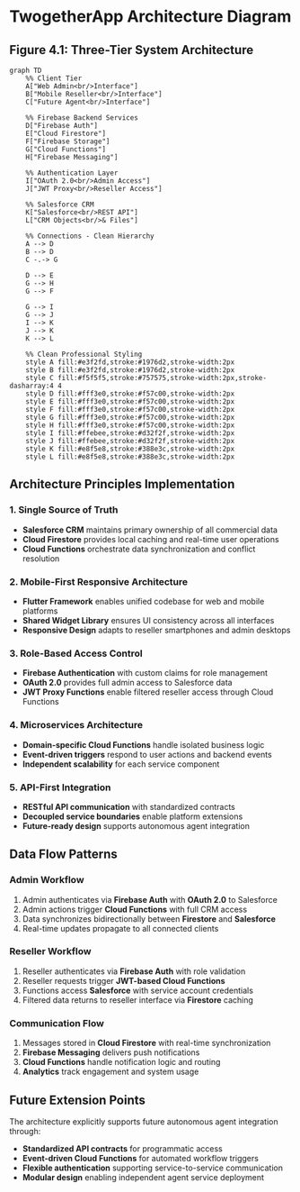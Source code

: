 # TwogetherApp Architecture Diagram

## Figure 4.1: Three-Tier System Architecture

```mermaid
graph TD
    %% Client Tier
    A["Web Admin<br/>Interface"] 
    B["Mobile Reseller<br/>Interface"]
    C["Future Agent<br/>Interface"]
    
    %% Firebase Backend Services  
    D["Firebase Auth"]
    E["Cloud Firestore"]
    F["Firebase Storage"] 
    G["Cloud Functions"]
    H["Firebase Messaging"]
    
    %% Authentication Layer
    I["OAuth 2.0<br/>Admin Access"]
    J["JWT Proxy<br/>Reseller Access"]
    
    %% Salesforce CRM
    K["Salesforce<br/>REST API"]
    L["CRM Objects<br/>& Files"]
    
    %% Connections - Clean Hierarchy
    A --> D
    B --> D
    C -.-> G
    
    D --> E
    G --> H
    G --> F
    
    G --> I
    G --> J
    I --> K
    J --> K
    K --> L
    
    %% Clean Professional Styling
    style A fill:#e3f2fd,stroke:#1976d2,stroke-width:2px
    style B fill:#e3f2fd,stroke:#1976d2,stroke-width:2px
    style C fill:#f5f5f5,stroke:#757575,stroke-width:2px,stroke-dasharray:4 4
    style D fill:#fff3e0,stroke:#f57c00,stroke-width:2px
    style E fill:#fff3e0,stroke:#f57c00,stroke-width:2px
    style F fill:#fff3e0,stroke:#f57c00,stroke-width:2px
    style G fill:#fff3e0,stroke:#f57c00,stroke-width:2px
    style H fill:#fff3e0,stroke:#f57c00,stroke-width:2px
    style I fill:#ffebee,stroke:#d32f2f,stroke-width:2px
    style J fill:#ffebee,stroke:#d32f2f,stroke-width:2px
    style K fill:#e8f5e8,stroke:#388e3c,stroke-width:2px
    style L fill:#e8f5e8,stroke:#388e3c,stroke-width:2px
```

## Architecture Principles Implementation

### 1. Single Source of Truth
- **Salesforce CRM** maintains primary ownership of all commercial data
- **Cloud Firestore** provides local caching and real-time user operations
- **Cloud Functions** orchestrate data synchronization and conflict resolution

### 2. Mobile-First Responsive Architecture
- **Flutter Framework** enables unified codebase for web and mobile platforms
- **Shared Widget Library** ensures UI consistency across all interfaces
- **Responsive Design** adapts to reseller smartphones and admin desktops

### 3. Role-Based Access Control
- **Firebase Authentication** with custom claims for role management
- **OAuth 2.0** provides full admin access to Salesforce data
- **JWT Proxy Functions** enable filtered reseller access through Cloud Functions

### 4. Microservices Architecture
- **Domain-specific Cloud Functions** handle isolated business logic
- **Event-driven triggers** respond to user actions and backend events
- **Independent scalability** for each service component

### 5. API-First Integration
- **RESTful API communication** with standardized contracts
- **Decoupled service boundaries** enable platform extensions
- **Future-ready design** supports autonomous agent integration

## Data Flow Patterns

### Admin Workflow
1. Admin authenticates via **Firebase Auth** with **OAuth 2.0** to Salesforce
2. Admin actions trigger **Cloud Functions** with full CRM access
3. Data synchronizes bidirectionally between **Firestore** and **Salesforce**
4. Real-time updates propagate to all connected clients

### Reseller Workflow
1. Reseller authenticates via **Firebase Auth** with role validation
2. Reseller requests trigger **JWT-based Cloud Functions**
3. Functions access **Salesforce** with service account credentials
4. Filtered data returns to reseller interface via **Firestore** caching

### Communication Flow
1. Messages stored in **Cloud Firestore** with real-time synchronization
2. **Firebase Messaging** delivers push notifications
3. **Cloud Functions** handle notification logic and routing
4. **Analytics** track engagement and system usage

## Future Extension Points

The architecture explicitly supports future autonomous agent integration through:
- **Standardized API contracts** for programmatic access
- **Event-driven Cloud Functions** for automated workflow triggers
- **Flexible authentication** supporting service-to-service communication
- **Modular design** enabling independent agent service deployment 